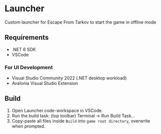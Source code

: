 # Launcher

Custom launcher for Escape From Tarkov to start the game in offline mode

## Requirements

- .NET 6 SDK
- VSCode

### For UI Development

- Visual Studio Community 2022 (.NET desktop workload)
- Avalonia Visual Studio Extension

## Build

1. Open Launcher.code-workspace in VSCode.
2. Run the build task: (top toolbar) Terminal -> Run Build Task...
3. Copy-paste all files inside `Build` into `game root directory`, overwrite when prompted.
